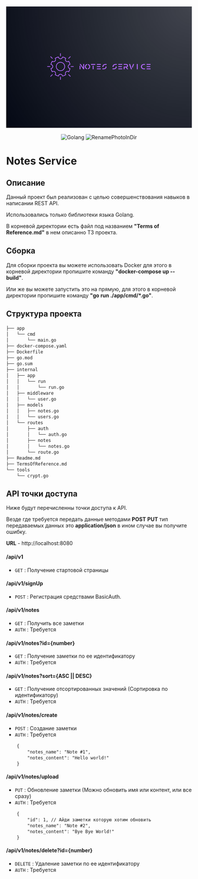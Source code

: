 <p align="center">
      <img src="./image/Логотип%20для%20проекта.png" width="725">
</p>

<p align="center">
   <img src="https://img.shields.io/badge/Golang-version%201.19-blue" alt="Golang">
   <img src="https://img.shields.io/badge/NotesService-version%201.0-blue" alt="RenamePhotoInDir">
</p>

# Notes Service

## Описание

Данный проект был реализован с целью совершенствования навыков в написании REST API. 

Использовались только библиотеки языка Golang.

В корневой директории есть файл под названием **"Terms of Reference.md"** в нем описанно ТЗ проекта.

## Сборка 

Для сборки проекта вы можете использовать Docker для этого в корневой директории пропишите команду **"docker-compose up --build"**.

Или же вы можете запустить это на прямую, для этого в корневой директории пропишите команду **"go run ./app/cmd/*.go"**.

## Структура проекта

```
├── app
│   └── cmd
│       └── main.go
├── docker-compose.yaml
├── Dockerfile
├── go.mod
├── go.sum
├── internal
│   ├── app
│   │   └── run
│   │       └── run.go
│   ├── middleware
│   │   └── user.go
│   ├── models
│   │   ├── notes.go
│   │   └── users.go
│   └── routes
│       ├── auth
│       │   └── auth.go
│       ├── notes
│       │   └── notes.go
│       └── route.go
├── Readme.md
├── TermsOfReference.md
└── tools
    └── crypt.go
```

## API точки доступа

Ниже будут перечисленны точки доступа к API.

Везде где требуется передать данные методами **POST** **PUT** тип передаваемых данных это **application/json** в ином случае вы получите ошибку.


**URL** - http://localhost:8080

#### **/api/v1**
* `GET` : Получение стартовой страницы

#### **/api/v1/signUp**
* `POST` : Регистрация средствами BasicAuth.

#### **/api/v1/notes**
* `GET` : Получить все заметки
* `AUTH` : Требуется

#### **/api/v1/notes?id={number}**
* `GET` : Получение заметки по ее идентификатору
* `AUTH` : Требуется

#### **/api/v1/notes?sort={ASC || DESC}**
* `GET` : Получение отсортированных значений (Сортировка по идентификатору)
* `AUTH` : Требуется

#### **/api/v1/notes/create**
* `POST` : Создание заметки
* `AUTH` : Требуется
```
    {
        "notes_name": "Note #1", 
        "notes_content": "Hello world!"
    }
```

#### **/api/v1/notes/upload**
* `PUT` : Обновление заметки (Можно обновить имя или контент, или все сразу)
* `AUTH` : Требуется 
```
    {
        "id": 1, // Айди заметки которую хотим обновить
        "notes_name": "Note #2", 
        "notes_content": "Bye Bye World!"
    }
```

#### **/api/v1/notes/delete?id={number}**
* `DELETE` : Удаление заметки по ее идентификатору
* `AUTH` : Требуется
